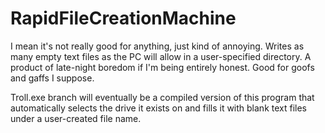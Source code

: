 # RapidFileCreationMachine
I mean it's not really good for anything, just kind of annoying. Writes as many empty text files as the PC will allow in a user-specified directory.
A product of late-night boredom if I'm being entirely honest. Good for goofs and gaffs I suppose.

Troll.exe branch will eventually be a compiled version of this program that automatically selects the drive it exists on and fills it with blank text files under a user-created file name.
